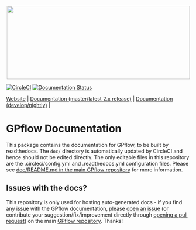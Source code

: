 <div style="text-align:center">
<img width="500" height="200" src="./doc/source/_static/gpflow_logo.svg">
</div>

[![CircleCI](https://circleci.com/gh/GPflow/docs/tree/master.svg?style=svg)](https://circleci.com/gh/GPflow/docs/tree/master.svg?style=svg)
[![Documentation Status](https://readthedocs.org/projects/gpflow/badge/?version=master)](http://gpflow.readthedocs.io/en/master/?badge=master)

[Website](https://gpflow.org) |
[Documentation (master/latest 2.x release)](https://gpflow.readthedocs.io/en/master/) |
[Documentation (develop/nightly)](https://gpflow.readthedocs.io/en/develop/) |

# GPflow Documentation

This package contains the documentation for GPflow, to be built by readthedocs.
The `doc/` directory is automatically updated by CircleCI and hence should not be edited directly.
The only editable files in this repository are the .circleci/config.yml and .readthedocs.yml configuration files.
Please see [doc/README.md in the main GPflow repository](https://github.com/GPflow/GPflow/blob/develop/doc/README.md) for more information.

## Issues with the docs?

This repository is only used for hosting auto-generated docs - if you find any issue with the GPflow documentation, please [open an issue](https://github.com/GPflow/GPflow/issues/new?template=doc-issue.md) (or contribute your suggestion/fix/improvement directly through [opening a pull request](https://github.com/GPflow/GPflow/compare)) on the main [GPflow repository](https://github.com/GPflow/GPflow/). Thanks!

